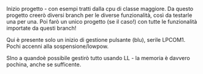 Inizio progetto - con esempi tratti dalla cpu di classe maggiore.
Da questo progetto creerò diversi branch per le diverse funzionalità, così da testarle una per una. 
Poi farò un unico progetto (se il caso!) con tutte le funzionalità importate da questi branch!

Qui è presente solo un inizio di gestione pulsante (blu), serile LPCOM1. 
  Pochi accenni alla sospensione/lowpow.

SIno a quandoè possibile gestirò tutto usando LL - la memoria è davvero pochina, anche se sufficente.
